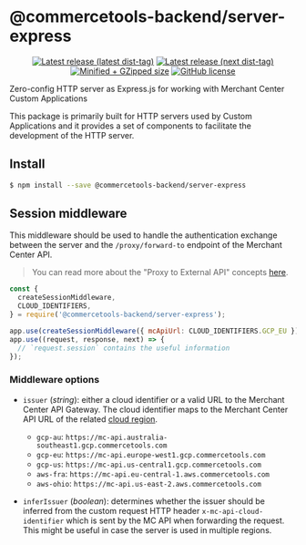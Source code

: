 # @commercetools-backend/server-express

<p align="center">
  <a href="https://www.npmjs.com/package/@commercetools-backend/server-express"><img src="https://badgen.net/npm/v/@commercetools-backend/server-express" alt="Latest release (latest dist-tag)" /></a> <a href="https://www.npmjs.com/package/@commercetools-backend/server-express"><img src="https://badgen.net/npm/v/@commercetools-backend/server-express/next" alt="Latest release (next dist-tag)" /></a> <a href="https://bundlephobia.com/result?p=@commercetools-backend/server-express"><img src="https://badgen.net/bundlephobia/minzip/@commercetools-backend/server-express" alt="Minified + GZipped size" /></a> <a href="https://github.com/commercetools/merchant-center-application-kit/blob/master/LICENSE"><img src="https://badgen.net/github/license/commercetools/merchant-center-application-kit" alt="GitHub license" /></a>
</p>

Zero-config HTTP server as Express.js for working with Merchant Center Custom Applications

This package is primarily built for HTTP servers used by Custom Applications and it provides a set of components to facilitate the development of the HTTP server.

## Install

```bash
$ npm install --save @commercetools-backend/server-express
```

## Session middleware

This middleware should be used to handle the authentication exchange between the server and the `/proxy/forward-to` endpoint of the Merchant Center API.

> You can read more about the "Proxy to External API" concepts [here](https://docs.commercetools.com/custom-applications/main-concepts/proxy-to-external-api).

```js
const {
  createSessionMiddleware,
  CLOUD_IDENTIFIERS,
} = require('@commercetools-backend/server-express');

app.use(createSessionMiddleware({ mcApiUrl: CLOUD_IDENTIFIERS.GCP_EU }));
app.use((request, response, next) => {
  // `request.session` contains the useful information
});
```

### Middleware options

- `issuer` (_string_): either a cloud identifier or a valid URL to the Merchant Center API Gateway. The cloud identifier maps to the Merchant Center API URL of the related [cloud region](https://docs.commercetools.com/custom-applications/main-concepts/api-gateway#cloud-regions).

  - `gcp-au`: `https://mc-api.australia-southeast1.gcp.commercetools.com`
  - `gcp-eu`: `https://mc-api.europe-west1.gcp.commercetools.com`
  - `gcp-us`: `https://mc-api.us-central1.gcp.commercetools.com`
  - `aws-fra`: `https://mc-api.eu-central-1.aws.commercetools.com`
  - `aws-ohio`: `https://mc-api.us-east-2.aws.commercetools.com`

- `inferIssuer` (_boolean_): determines whether the issuer should be inferred from the custom request HTTP header `x-mc-api-cloud-identifier` which is sent by the MC API when forwarding the request. This might be useful in case the server is used in multiple regions.
